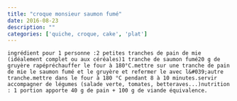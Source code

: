 ```yaml
---
title: "croque monsieur saumon fumé"
date: 2016-08-23
description: ""
categories: ['quiche, croque, cake', 'plat']
---
```


          

  
    
      
    
      
  
    ingrédient pour 1 personne :2 petites tranches de pain de mie (idéalement complet ou aux céréales)1 tranche de saumon fumé20 g de gruyère rapépréchauffer le four à 180°C.mettre sur une tranche de pain de mie le saumon fumé et le gruyère et refermer le avec l&#039;autre tranche.mettre dans le four à 180 °C pendant 8 à 10 minutes.servir accompagner de légumes (salade verte, tomates, betteraves...)nutrition : 1 portion apporte 40 g de pain + 100 g de viande équivalence.
  


                          
